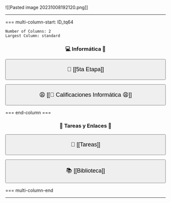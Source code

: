 ![[Pasted image 20231008192120.png]]

---

=== multi-column-start: ID_tq64
```column-settings
Number of Columns: 2
Largest Column: standard
```

<h3 style="text-align:center"> 💻 Informática 😤 </h3>

<button style="width:100%; padding:20px;"><p style="font-size:18px; margin: 0 10; "> 🐍 [[5ta Etapa]] </p> </button>

<button style="width:100%; padding:20px;"><p style="font-size:18px; margin: 0 10; "> 😩 [[💯 Calificaciones Informática 😩]] </p> </button>


=== end-column ===

<h3 style="text-align:center"> 📝 Tareas y Enlaces 🔗 </h3>

<button style="width:100%; padding:20px;"> <p style="font-size:18px; margin: 0 10; ">📝 [[Tareas]] </p> </button>

<button style="width:100%; padding:20px;"> <p style="font-size:18px; margin: 0 10; ">📚 [[Biblioteca]] </p> </button>

=== multi-column-end

---